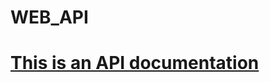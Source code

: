 # WEB_API
# [This is an API documentation](https://documenter.getpostman.com/view/26070654/2s93CUGVNY)
